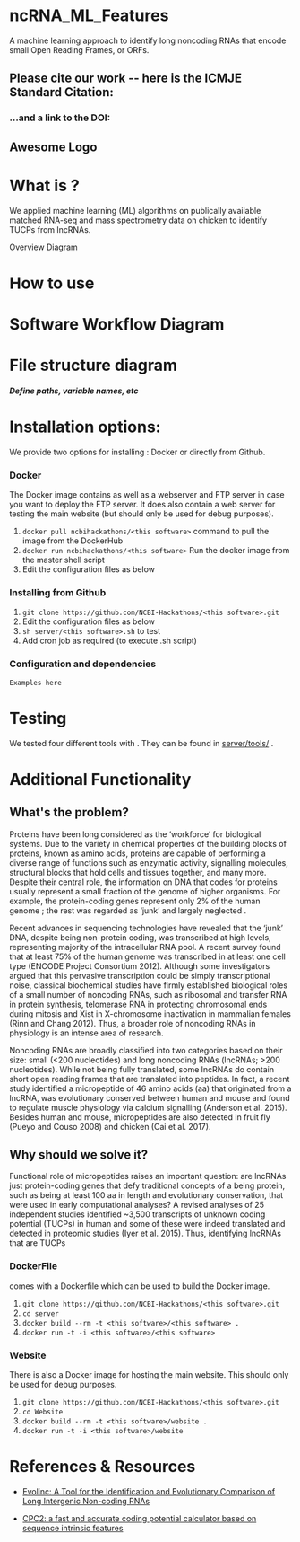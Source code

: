 # ncRNA_ML_Features
A machine learning approach to identify long noncoding RNAs that encode small Open Reading Frames, or ORFs.

## Please cite our work -- here is the ICMJE Standard Citation:

### ...and a link to the DOI:

## Awesome Logo


# What is <this software>?
We applied machine learning (ML) algorithms on publically available matched RNA-seq and mass spectrometry data on chicken to identify TUCPs from lncRNAs. 

Overview Diagram

# How to use <this software>

# Software Workflow Diagram

# File structure diagram
#### _Define paths, variable names, etc_

# Installation options:

We provide two options for installing <this software>: Docker or directly from Github.

### Docker

The Docker image contains <this software> as well as a webserver and FTP server in case you want to deploy the FTP server. It does also contain a web server for testing the <this software> main website (but should only be used for debug purposes).

1. `docker pull ncbihackathons/<this software>` command to pull the image from the DockerHub
2. `docker run ncbihackathons/<this software>` Run the docker image from the master shell script
3. Edit the configuration files as below

### Installing <this software> from Github

1. `git clone https://github.com/NCBI-Hackathons/<this software>.git`
2. Edit the configuration files as below
3. `sh server/<this software>.sh` to test
4. Add cron job as required (to execute <this software>.sh script)

### Configuration and dependencies

```Examples here```

# Testing

We tested four different tools with <this software>. They can be found in [server/tools/](server/tools/) .

# Additional Functionality

## What's the problem?
Proteins have been long considered as the ‘workforce’ for biological systems. Due to the variety in chemical properties of the building blocks of proteins, known as amino acids, proteins are capable of performing a diverse range of functions such as enzymatic activity, signalling molecules, structural blocks that hold cells and tissues together, and many more. Despite their central role, the information on DNA that codes for proteins usually represent a small fraction of the genome of higher organisms. For example, the protein-coding genes represent only 2% of the human genome ; the rest was regarded as ‘junk’ and largely neglected . 

Recent advances in sequencing technologies have revealed that the ‘junk’ DNA, despite being non-protein coding, was transcribed at high levels, representing majority of the intracellular RNA pool. A recent survey found that at least 75% of the human genome was transcribed in at least one cell type (ENCODE Project Consortium 2012). Although some investigators argued that this pervasive transcription could be simply transcriptional noise, classical biochemical studies have firmly established biological roles of a small number of noncoding RNAs, such as ribosomal and transfer RNA in protein synthesis, telomerase RNA in protecting chromosomal ends during mitosis and Xist in X-chromosome inactivation in mammalian females (Rinn and Chang 2012). Thus, a broader role of noncoding RNAs in physiology is an intense area of research. 

Noncoding RNAs are broadly classified into two categories based on their size: small (<200 nucleotides) and long noncoding RNAs (lncRNAs; >200 nucleotides). While not being fully translated, some lncRNAs do contain short open reading frames that are translated into peptides. In fact, a recent study identified a micropeptide of 46 amino acids (aa) that originated from a lncRNA, was evolutionary conserved between human and mouse and found to regulate muscle physiology via calcium signalling (Anderson et al. 2015). Besides human and mouse, micropeptides are also detected in fruit fly (Pueyo and Couso 2008) and chicken (Cai et al. 2017). 

## Why should we solve it?
Functional role of micropeptides raises an important question: are lncRNAs just protein-coding genes that defy traditional concepts of a being protein, such as being at least 100 aa in length and evolutionary conservation, that were used in early computational analyses? A revised analyses of 25 independent studies identified ~3,500 transcripts of unknown coding potential (TUCPs) in human and some of these were indeed translated and detected in proteomic studies (Iyer et al. 2015). Thus, identifying lncRNAs that are TUCPs 



### DockerFile

<this software> comes with a Dockerfile which can be used to build the Docker image.

  1. `git clone https://github.com/NCBI-Hackathons/<this software>.git`
  2. `cd server`
  3. `docker build --rm -t <this software>/<this software> .`
  4. `docker run -t -i <this software>/<this software>`

### Website

There is also a Docker image for hosting the main website. This should only be used for debug purposes.

  1. `git clone https://github.com/NCBI-Hackathons/<this software>.git`
  2. `cd Website`
  3. `docker build --rm -t <this software>/website .`
  4. `docker run -t -i <this software>/website`

# References & Resources

- [Evolinc: A Tool for the Identification and Evolutionary Comparison of Long Intergenic Non-coding RNAs](https://www.frontiersin.org/articles/10.3389/fgene.2017.00052/full)

- [CPC2: a fast and accurate coding potential calculator based on sequence intrinsic features](https://academic.oup.com/nar/article/45/W1/W12/3831091)
